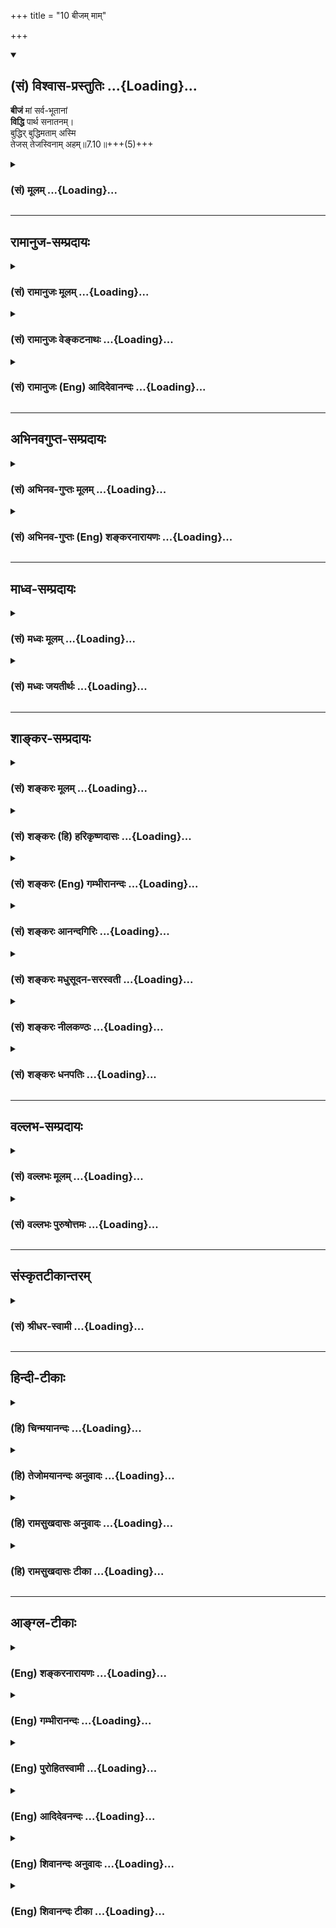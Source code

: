 +++
title = "10 बीजम् माम्"

+++
<div class="js_include" newlevelforh1="2" title="(सं) विश्वास-प्रस्तुतिः" unfilled url="/mahAbhAratam/shlokashaH/06-bhIShma-parva/03-bhagavad-gItA-parva/saMskRtam/vishvAsa-prastutiH/07_jnAna-vijnAna-yogaH/10_bIjam_mAm.md">
<details open><summary><h2>(सं) विश्वास-प्रस्तुतिः ...{Loading}...</h2></summary>

**बीजं** मां सर्व-भूतानां  
**विद्धि** पार्थ सनातनम्।  
बुद्धिर् बुद्धिमताम् अस्मि  
तेजस् तेजस्विनाम् अहम्॥7.10॥+++(5)+++
</details>
</div>
<div class="js_include collapsed" newlevelforh1="3" title="(सं) मूलम्" unfilled url="/mahAbhAratam/shlokashaH/06-bhIShma-parva/03-bhagavad-gItA-parva/saMskRtam/mUlam/07_jnAna-vijnAna-yogaH/10_bIjam_mAm.md">
<details><summary><h3>(सं) मूलम् ...{Loading}...</h3></summary>

बीजं मां सर्वभूतानां विद्धि पार्थ सनातनम्।  
बुद्धिर्बुद्धिमतामस्मि तेजस्तेजस्विनामहम्।।7.10।।
</details>
</div>


_________________
## रामानुज-सम्प्रदायः
<div class="js_include collapsed" newlevelforh1="3" title="(सं) रामानुजः मूलम्" unfilled url="/mahAbhAratam/shlokashaH/06-bhIShma-parva/03-bhagavad-gItA-parva/saMskRtam/rAmAnujaH/mUlam/07_jnAna-vijnAna-yogaH/10_bIjam_mAm.md">
<details><summary><h3>(सं) रामानुजः मूलम् ...{Loading}...</h3></summary>

।।7.10।। एते सर्वे विलक्षणा भावा मत्त एव उत्पन्नाः मच्छेषभूता मच्छरीरतया
मयि एव अवस्थिताः अतः तत्प्रकारः अहम् एव अवस्थितः।

</details>
</div>
<div class="js_include collapsed" newlevelforh1="3" title="(सं) रामानुजः वेङ्कटनाथः" unfilled url="/mahAbhAratam/shlokashaH/06-bhIShma-parva/03-bhagavad-gItA-parva/saMskRtam/rAmAnujaH/venkaTanAthaH/07_jnAna-vijnAna-yogaH/10_bIjam_mAm.md">
<details><summary><h3>(सं) रामानुजः वेङ्कटनाथः ...{Loading}...</h3></summary>

।। 7.10 एवंभूमिरापः 7।4 इत्यादिना भेदश्रुत्यर्थ उपबृंहितःमयि सर्वम् 7।7
इति तु घटकश्रुत्यर्थः अथ तदुभयनिर्वाहिताभेदश्रुत्यर्थोपबृंहणं क्रियत
इत्यभिप्रायेणाह अत इति। केचित्मयि सर्वमिदम् इत्यस्य रसादिधर्मविशिष्टे
मयि प्रोतमित्यर्थः तद्विवरणंरसोऽहम् इत्यादि इति व्याचख्युः तत्परिहारायाह
सर्वस्य परमपुरुषशरीरत्वेनेति। परोक्ते त्वाधाराधेयभाववैपरीत्यादिदोष इति
भावः। प्रकारवाचिशब्दानां प्रकारिणि पर्यवसानस्वाभाव्यं
जातिगुणादिशब्देष्वपि सामान्यतः सिद्धमिति दर्शयितुं
प्रकारत्वोपादानम्। अभिधानं मुख्यवृत्त्या बोधनम्। यद्यपि रसादिशब्दा लोके
निष्कर्षकाः प्रयुज्यन्ते व्यधिकरणतया चात्रावादिद्रव्योपादानम् तथापि
रसादीनां परमात्मशरीरभूतद्रव्यप्रकारत्वेन परमात्मनः
प्रकारित्वाद्रसादिशब्दानां चात्र तत्समानाधिकरणतया प्रयोगात्तत्र
निष्कर्षकत्वं नास्तीत्यभ्युपगन्तव्यम्। द्रव्योपादानं तु तत्रतत्र द्रव्ये
प्रधानभूतरसगन्धादिप्रकारीभूतोऽहमिति ज्ञापनार्थम्। द्रव्यप्रकाराणां च
तत्प्रकारत्वं काठिन्यवान् (न्येन)यो बिभर्ति वि.पु.1।14।28 इत्यादिषु
प्रयुक्तमिति भावः। रसस्य पृथिव्यां वृत्तौ सत्यामप्यपां
रूपादिगुणान्तरसद्भावेऽपिरसोऽहमप्सु इति विशिष्योपादानं
तेजस्तत्त्वादब्रूपपरिणामस्य पूर्वतत्त्वानुत्पन्नरसप्रधानत्वात्। अन्यत्र
चआत्तगन्धा तदा (ततो) भूमिः प्रलयत्वाय कल्पते वि.पु.6।4।14 इत्यादिना च
पृथिव्यादीनां गन्धरसाद्यधीनत्वमुक्तम्। एवमुत्तरत्रापि प्राधान्यतो
विशेषनिर्देशे यथोचितं भाव्यम्। प्रभा
स्वाश्रयातिरिक्तप्रसारितेजोद्रव्यविशेषः। प्रभयैव चन्द्रसूर्यौ
जगदुपकारहेतुभूताविति तौ तत्प्रधानौ। सर्वेषां वेदानां बीजत्वादिना
तेषुप्रणवः प्रधानभूतः। पौरुषं पुरुषस्य भावः यतः पुरुषबुद्धिरित्येके
सन्तानपरम्पराहेतुभूतं रेत इत्यपरे यद्वा पौरुषं सामर्थ्यं
कर्तृत्वशक्तिरित्यर्थः तयैव हि कर्तुरात्मनः कारकान्तरेभ्यः प्राधान्यम्।
नृषु जीवेष्वित्यर्थः। यद्वा पौरुषं पुंस्त्वम् स्त्रीनपुंसकव्यावृत्तः
सत्त्वादिस्वभावविशेषः। नृशब्दश्च पुरुषपर्यायः। पुण्यो गन्धः
तुलस्यादिगन्धः सुरभिगन्धमात्रं वा तद्योगेन हि पृथिवी सत्त्वोन्मेषस्य
सुखस्य वा हेतुर्भवति। विभावसुरत्राग्निः। तत्र च तेजो दाहकत्वशक्तिः।
भूतशब्देनात्र शरीरिणो गृह्यन्ते। सर्वशब्देनात्र ब्रह्मशर्वादीनामपि
सङ्ग्रहः। तेषु जीवनं प्राणनम् प्राणस्थितिहेतुर्वा। येन सर्वाणि भूतानि
जीवन्ति भूतेषूपजीवनीयं वा रूपम्। सर्वभूतानां सनातनं बीजं प्रकृतितत्त्वम्।
अथवा प्रधानधर्मनिर्देशप्रकरणत्वाद्बीजशब्दोऽत्रोपादानत्वाख्यस्वभावपरः।
सर्वेषां परिणामिद्रव्याणां स्वकार्यपरिणामसामर्थ्यमित्यर्थः। अथवा बीजं
प्ररोहकारणं जङ्गमस्थावरभूतानां तत्तदुपादानद्रव्यम्। बुद्धिः अध्यवसायः
ज्ञानमात्रं वा। तेजस्विनः प्रतापशीलाः तेषां तेजः अनभिभवनीयत्वं
पराभिभवसामर्थ्यं वा। तेजोऽभिमान इति केचित् प्रागल्भ्यमित्यपरे। बलं
धारणादिशक्तिः। कामरागवशात् स्वकार्ये प्रवृत्तस्य बलस्य
परपीडादिहेतुत्वाद्धर्मोपयुक्तशरीरादिधारणमात्रादिविषयत्वायकामरागविवर्जितम्
इत्युक्तम्। काम इच्छायाः काष्ठा प्राप्तदशा। राग इच्छा। यद्वा कामशब्दः
काम्यपरः तद्विषयो रागः कामरागः भूतेषु देवमनुष्यादिरूपेणावस्थितेषु
जन्तुषु। धर्माविरुद्धः कामः स्वदारप्रीत्यादिः। अथरसोऽहम्
इत्यादिसामानाधिकरण्यं सहेतुकमुपपादयति एत इति। न चायं
तदधीनसामर्थ्यप्रदर्शनार्थोराजा राष्ट्रम् इत्यादिवदारोपः मुख्यसम्भवे
वृत्त्यन्तरायोगादिति भावः। एत
इत्यनेनेश्वरव्यतिरिक्तैरशक्यक्रियत्वमभिप्रेतम्। सर्व इत्यनेन
ब्रह्मरुद्रादिभिरन्यैश्च क्रियमाणानामपि
ब्रह्मादिशरीरपरमात्माधीनसृष्टत्वम्अहं कृत्स्नस्य 7।6 इति पूर्वोक्तं
स्मारितम्। वक्ष्यमाणराजसतामसेभ्यो वैलक्षण्यार्थमुक्तंविलक्षणा इति। मत्त
एव पृथग्विधाः 10।5 इति च वक्ष्यते। एतेनन विलक्षणत्वादस्य ब्र.सू.2।1।4
इत्यधिकरणार्थोऽपि स्मारितः। मत्त एवोत्पन्ना इत्यादि तत्तद्वस्त्वनुरूपं
यथासम्भवं सामानाधिकरण्यहेतुः। गुणजातिशरीरेष्वनुगतः
सामानाधिकरण्यहेतुरपृथक्सिद्धिरिति प्रदर्शनायोक्तंमय्येवावस्थिता इति।

</details>
</div>
<div class="js_include collapsed" newlevelforh1="3" title="(सं) रामानुजः (Eng) आदिदेवानन्दः" unfilled url="/mahAbhAratam/shlokashaH/06-bhIShma-parva/03-bhagavad-gItA-parva/saMskRtam/rAmAnujaH/english/AdidevAnandaH/07_jnAna-vijnAna-yogaH/10_bIjam_mAm.md">
<details><summary><h3>(सं) रामानुजः (Eng) आदिदेवानन्दः ...{Loading}...</h3></summary>

7.8 - 7.11 All these entities with their peculiar characteristic are born from Me alone. They depend on Me; inasmuch as they constitute My body, they exist in Me alone. Thus I alone exist while all of them are only My modes.

</details>
</div>


_________________
## अभिनवगुप्त-सम्प्रदायः
<div class="js_include collapsed" newlevelforh1="3" title="(सं) अभिनव-गुप्तः मूलम्" unfilled url="/mahAbhAratam/shlokashaH/06-bhIShma-parva/03-bhagavad-gItA-parva/saMskRtam/abhinava-guptaH/mUlam/07_jnAna-vijnAna-yogaH/10_bIjam_mAm.md">
<details><summary><h3>(सं) अभिनव-गुप्तः मूलम् ...{Loading}...</h3></summary>

।।7.10 7.11।। बीजमिति। बलमिति। बीजं सूक्ष्ममादिकारणम् (
सूक्ष्मादिकारणम्)। कामरागविवर्जितं बलं सकलवस्तुधारणसमर्थम् ऊर्जोरूपम् (
omits रूपम्)। कामः +++(S omits कामः)+++ इच्छा संविन्मात्ररूपा यस्या
घटपटादिभिर्धर्मरूपैर्नास्ति विरोधः। इच्छा हि सर्वज्ञ भगवच्छक्तितया
अनुयायिनी न क्वचिद्विरुध्यते धर्मैस्तु आगन्तुकैर्घटपटादिभिर्भिद्यते +++(S
घटादिभिर्भि )+++ इति तदुपासकतया शुद्धसंवित्स्वभावत्वं ज्ञानिनः। उक्तं च
शिवोपनिषदि इच्छायामथ वा ज्ञाने जाते चित्तं निवेशयेत् +++(V 98 )+++ इतिजाते एव
न तु बाह्यप्रसृते इत्यर्थ। एवं व्याख्यानं त्यक्त्वा ये परस्परानुपघातकं
त्रिवर्गं सेवेत इत्याशयेन व्याचक्षते ते संप्रदायक्रममजानानाः भगवद्रहस्यं
च व्याचक्षणा नमस्कार्या एव।

</details>
</div>
<div class="js_include collapsed" newlevelforh1="3" title="(सं) अभिनव-गुप्तः (Eng) शङ्करनारायणः" unfilled url="/mahAbhAratam/shlokashaH/06-bhIShma-parva/03-bhagavad-gItA-parva/saMskRtam/abhinava-guptaH/english/shankaranArAyaNaH/07_jnAna-vijnAna-yogaH/10_bIjam_mAm.md">
<details><summary><h3>(सं) अभिनव-गुप्तः (Eng) शङ्करनारायणः ...{Loading}...</h3></summary>

7.10 See Comment under 7.11

</details>
</div>


_________________
## माध्व-सम्प्रदायः
<div class="js_include collapsed" newlevelforh1="3" title="(सं) मध्वः मूलम्" unfilled url="/mahAbhAratam/shlokashaH/06-bhIShma-parva/03-bhagavad-gItA-parva/saMskRtam/madhvaH/mUlam/07_jnAna-vijnAna-yogaH/10_bIjam_mAm.md">
<details><summary><h3>(सं) मध्वः मूलम् ...{Loading}...</h3></summary>

।।7.8 7.12।। इदं ज्ञानम्। रसोऽहमित्यादिविज्ञानम्। अबादयोऽपि तत एव। तथापि
रसादिस्वभावाना सागणां च स्वभावत्वे सारत्वे च विशेषतोऽपि स एव नियमाकः न
त्वबादिनियमानुबद्धो रसादिस्तत्सारत्वादिश्चेति दर्शयति अप्सु रस
इत्यादिविशेषशब्दैः। भोगश्च विशेषतो रसादेरिति च उपासनार्थं च। उक्तं च
गीताकल्पेरसादीनां रसादित्वे स्वभावत्वे तथैव च। सारत्वे सर्वधर्मेषु
विशेषेणापि कारणम्। सारभोक्ता च सर्वत्र यतोऽतो जगदीश्वरः। रसादिमानिनां
देहे स सर्वत्र व्यवस्थितः। अबादयः पार्षदाश्च ध्येयः स ज्ञानिनां हरिः।
रसादिसम्पत्त्या अन्येषां वासुदेवो जगत्पतिः इति। स्वभावो जीव एव
च। सर्वस्वभावो नियतस्तेनैव किमुतापरम्। न तदस्ति विना यत्स्यान्मया भूतं
चराचरम् इति च। धर्माविरुद्धःकामरागबिवर्जितम्इत्याद्युपासनार्थम्। उक्तं च
गीताकल्पेधर्मारुविद्धकामेऽसावुपास्यः काममिच्छता। विहीने कामरागादेर्बले च
बलमिच्छता। ध्यातस्तत्र त्वनिच्छद्भिर्ज्ञानमेव ददाति च इत्यादि पुण्यो
गन्ध इति भोगापेक्षया। तथा हि श्रुतिः पुण्यमेवामुं गच्छति न ह वै देवान्
पापं गच्छति बृ.उ.1।5।20 ऋतं पिबन्तौ सुकृतस्य लोके कठो.3।1 इत्यादिका। ऋतं
च पुण्यम्। ऋतं सत्यं तथा धर्मः सुकृतं चाभिधीयते इत्यभिधानात्। ऋतं तु मानसो
धर्मः सत्यं स्यात्सम्प्रयोगगः इति च। नच अनश्नन्नन्यो अभिचाकशीति
श्वे.उ.4।6 मुं.3।1।1ऋक्2।3।17।5अन्यो निरन्नोऽपि बलेन भूयान्
इत्यादिविरोधि स्थूलानशनोक्तेः। आह च सूक्ष्माशनम्। प्रविविक्ताहारतर इवैव
भवत्यस्माच्छारीरारादात्मनः। न चात्र जीव उच्यते शारीरादात्मन इति
भेदाभिधानात्। स्वप्नादिश्च शारीर एवशारीरस्तु त्रिधा भिन्नो
जाग्रदादिष्ववस्थितेः इति वचनाद्गारुडे। अस्मादिति
त्वीश्वरव्यावृत्त्यर्थम्। शारीरौ तावुभौ ज्ञेयौ जीवश्चेश्वरसंज्ञितः।
अनादिबन्धनस्त्वेको नित्यमुक्तस्तथाऽपरः इति वचनान्नारदीये भेदश्रुतेश्च।
सति गत्यन्तरे पुरुषभेद एव कल्प्यो नत्ववस्थाभेदः। आह च प्रविविक्तभुग्यतो
ह्यस्माच्छारीरात्पुरुषोत्तमः। अतोऽभोक्ता च भोक्ता च स्थूलाभोगात्स एव तु
इति गीताकल्पे। न त्वहं तेष्विति तदनाधारत्वमुच्यते। उक्तं च तदाश्रितं
जगत्सर्वं नासौ कुत्रचिदाश्रितः इति गीताकल्पे।

</details>
</div>
<div class="js_include collapsed" newlevelforh1="3" title="(सं) मध्वः जयतीर्थः" unfilled url="/mahAbhAratam/shlokashaH/06-bhIShma-parva/03-bhagavad-gItA-parva/saMskRtam/madhvaH/jayatIrthaH/07_jnAna-vijnAna-yogaH/10_bIjam_mAm.md">
<details><summary><h3>(सं) मध्वः जयतीर्थः ...{Loading}...</h3></summary>

।।7.8 7.12।। भूमिः 7।4 इत्यादिनेत्यत्रावधेरनुक्तेःरसोऽहं इत्याद्यपि
ज्ञानप्रकरणमिति प्रतीतिः स्यात् तन्निरासाय तत्समाप्तिमाह **इदमि**ति।
एतावता ग्रन्थेन ज्ञानं निरूपितमित्यर्थ। कुतोऽत्र ज्ञानप्रकरणस्य समाप्तिः
इत्यत आह **रसोऽहमि**ति। इतिशब्दाद्यभावेऽपि प्रकरणान्तरारम्भ एव समाप्तिं
गमयिष्यति। अलौकिकमाहात्म्यप्रतिपादनादस्य विज्ञानप्रकरणत्वं ज्ञायत इति
भावः। प्रभवादेः इत्युक्तन्यायेनैवरसोऽहं इत्यादेरपि व्याख्यानं सिद्धम्।
रसादीनां सत्तादिकारणत्वाद्भोक्तृत्वाच्च भगवान् रसादिरिति। नन्वबादयो
धर्मिणो भगवदधीनास्तद्भोग्याश्चेत्यङ्गीक्रियते न वा। नेति पक्षेअहं
कृत्स्नस्य 7।6 इत्युक्तविरोधः। आद्ये तुअप्सु रसः इत्यादेर्धर्मिभ्यो
निष्कृष्य धर्माणां ग्रहणस्यानुपपत्तिरित्यतः प्रथमं पक्षं तावदङ्गीकरोति
**अबादयोऽपी**ति। धर्मिणोऽपि तदधीना एव तद्भोग्याश्चैव। ननु तत्रोक्तो दोष
इत्यतः कारणत्वे तावद्विशेषशब्दोपादाने प्रयोजनमाह **तथापी**ति। यद्यपि
धर्मिणोऽपि भगवदधीना एव तथापि धर्मिभ्यो निष्कृष्य धर्माणामुपादानं युज्यत
इति शेषः। कथं इत्यत आह **रसादी**ति। रसादयश्च ते स्वभावा
अबादीनामनागन्तुकधर्माश्चेति रसादिस्वभावास्तेषां साराणामबादिधर्मेषु
सङ्ख्यादिषु श्रेष्ठानां च तेषामेवाबादिस्वभावभूतानां तद्धर्मेषु
श्रेष्ठानां च रसादीनामिति यावत्। स्वभावत्वेऽबादीनामिति शेषः।
सारत्वेऽबादिधर्मेष्विति शेषः। रसादित्वे चेति चार्थः। स भगवानेव।
विशेषतोऽपीत्यस्य व्यावर्त्यं **न त्वि**ति। अनुबद्धोऽनुषङ्गसिद्धः।
**तत्सारत्वादिश्चे**ति। तस्य रसादेरबादिधर्मेषु सारत्वमबादिस्वभावत्वं
रसत्वादिकंचेत्यर्थः। यथा लोके कुविन्दादिः पटादिद्रव्येष्वेव
व्यापारवाननुभूयते न तु तदीयेषु गन्धरसादिषु गुणेषु तद्धर्मेषु च
गन्धत्वादिषु पृथग्व्यापारवान् किन्तु ते पटादिजन्मानुषङ्गिजन्मान एव। न
तथा भगवान्। अपित्वबादेधर्मेषु रसादिषु तद्धर्मेषु च स्वभावत्वादिषु पृथक्
प्रयत्नवान् नत्वबादिनियमानुषङ्गिसत्तादिकास्त इति दर्शयितुं विशेषशब्दा
उपात्ता इत्यर्थः। भोगपक्षेऽपि प्रयोजनमाह **भोगश्चे**ति।
अबादिभोगादप्यतिशयेन रसादेर्भोगःपरमेश्वरस्येति दर्शयति विशेषशब्दैरिति
सम्बन्धः। रसोऽहं इत्याद्यभेदोक्तेरर्थान्तरं सूचयन् तत्रापि
विशेषशब्दोपादाने प्रयोजनमाह **उपासनार्थं** चेति। विशेषतः रसादेरिति
वर्तते। अर्थवशाद्रसादेरिति सप्तमीत्वेन विपरिणम्यते। रसादयः
परमेश्वरोपासने प्रतिमात्वेनात्र विवक्षिताः। प्रतिमायां चाभेदोक्तिः
प्रसिद्धा। प्रतिमात्ममबादीनां समानम्। योऽप्सु तिष्ठन् बृ.उ.7।3।4
इत्यादेः। अतः किं विशेषशब्दग्रहणेनेति चेत् अबादिभ्यो विशेषतः रसादिषु
भगवदुपासनार्थं तदुपपत्तिरिति। उक्तेऽर्थत्रये प्रमाणमाह **उक्तं** चेति।
तथा चशब्दः अन्योन्यसमुच्चये। एवशब्दस्येश्वर इत्यनेन सम्बन्धः।
सर्वत्राबादिषु। ईश्वरो रसादिकं जगदित्युच्यत इत्यर्थः।
अबादयोऽबाद्यभिमानिनः। ज्ञानिनां ज्ञानार्थिनां सम्पत्त्यै प्राप्त्यै
अन्येषां रसार्थिनाम्। अबादय इति रसादीति च पादयोः सप्तनवाक्षरत्वेऽपि न वा
एकेनाक्षरेण छन्दांसि वियन्ति ऐ.ब्रा.1।6 इति वचनाददोषः। स्वभावस्य
भगवदधीनत्वमलौकिकमित्यतस्तत्रान्यान्यपि वाक्यानि पठति **स्वभाव** इति।
अस्त्वेवं धर्मिभ्यो निष्कृष्य धर्माणामुपादानम् धर्माणां विशेषणोपादानं तु
किमर्थमित्यत **आह** **धर्मे**ति। आदिपदेनपुण्यो गन्धः इत्यस्य ग्रहणम्।
कामादिषु विशिष्टंष्वेव भगवानुपास्यः न धर्मविरुद्धेष्वशुचिष्विति ज्ञापनाय
कामादीनां धर्माणां धर्माविरुद्धत्वादिविशेषणोपादानमित्यर्थः। अत्र
प्रमाणमाह **उक्तं वे**ति। कामं पुरुषार्थम्। कामरागादेः कामरागादिना।
अनिञ्छद्भिः कामादिकम्। गन्धस्य विशेषणोपादाने प्रयोजनान्तरमाह **पुण्य**
इति। पुण्यगन्धस्यैव भगवतो भोगो न दुर्गन्धस्येति ज्ञापयितुमत्र
विशेषणोपादानमित्यर्थः। ननु दुर्गन्धं भगवाननुभवति न वा नेति पक्षे
सार्वज्ञाभावः आद्ये कथं भोगाभावः उच्यते अनुभूयमाना अपि दुर्गन्धादयो न
फलहेतव इत्यभिप्रायः। सुगन्धस्तु सुखहेतुरित्युपपादितम्। शुचिवस्त्वेव भगवतो
भोग्यमित्यत्र प्रमाणमाह **तथा ही**ति। अमुमुपासकम्। कुतः तस्य देवत्वात्।
तथापि कुतः न ह वै देवमात्रस्य पुण्यभोगनियमे देवोत्तमस्य सुतरां
तत्सिद्धि। ऋतं कठो.3।1 इति श्रुतिः कथं प्रकृतोपयोगिनी इत्यत आह **ऋतं**
चेति। कुतः इत्यतः सामान्यविशेषाभिधानादित्याह **ऋतमि**ति। प्रयोगगः
शब्दजन्यः। तथा च श्रुतावृतशब्दः पुण्यफलस्योपलक्षक इति भावः। स्यादिदं
व्याख्यानं यदि भगवतो विषयभोगो युक्तः स्यात् न चैवम् तदङ्गीकारे
श्रुत्यादिविरोधात्। ऋतं पिबन्तौ इति चात एव छत्रिन्यायेनोपचरितमित्यत आह न
चेति। कुतो नेत्यत आह **स्थूले**ति। श्रुत्यादिषु स्थूलस्य जीवभोग्यस्य
विषयस्याभोगोक्तेः सूक्ष्मभोगस्य चाङ्गीकारादिति भावः। सूक्ष्माशने प्रमिते
भवेदियं व्यवस्था। तदेव कुतः इत्यत आह **आह चे**ति। गन्धादिषु यो
जीवेन्द्रियागोचरः सारभागस्तस्य भोगम्। परमेश्वरोऽस्माच्छारीरादात्मनो
जीवादतिशयेन विलक्षणभोग एव भवति। अवतारेषु स्थूलमपि भुङक्ते इतीवशब्दः। ननु
प्रविविक्ताहारतरोऽयं जीव एवेत्यत आह **न चे**ति। न हि जीवो जीवादेव
विलक्षणाहार इति युज्यत इत्यर्थः। ननु
शारीराज्जागरावस्थाज्जीवात्स्वप्नसुषुप्त्यवस्थः स एव प्रविविक्ताहार
इत्यवस्थाभेदोपाधिकं जीवस्य भेदमङ्गीकृत्य व्याख्यास्यामीत्यत आह
**स्वप्नादिश्चेति**। स्वपो नन् अष्टा.3।3।91 इति स्वप्नशब्दः कर्तरि।
स्वप्नः सुषुप्तश्च शारीर एव न केवलं जाग्रत् तथाच त्र्यवस्थस्यापि
शारीरशब्देन गृहीतत्वात् न ततो भेदः स्वप्नसुषुप्तयोरित्यर्थः।
अवस्थात्रयवतोऽपि शारीरत्वं कुतः इत्यत आह **शारीर** स्त्विति।
जाग्रदादिष्वंवस्थासु। अस्तु त्र्यवस्थोऽपि शारीरः तथाप्यस्मादिति
विशेषणेनात्र शारीरादिति जाग्रदवस्थो गृह्यते। तस्माच्च स्वप्नाद्यवस्थस्य
भेदोक्तिरुक्तविधया सम्भवति। भवत्पक्षेऽपि शारीरादिति जीवे सिद्धेऽस्मादिति
विशेषणं व्यर्थं स्यादिति तत्राह **अस्मादि**ति।
नैतद्विशेषणसार्थक्यायेश्वरं परित्यज्य जीवोऽत्र ग्राह्यः
शारीरादित्येवोक्तावीश्वरस्यापि प्राप्तावीश्वरादेवेश्वरस्य भेदानुपपत्तेः।
तद्व्यावृत्त्यर्थं जीवमात्रपरिग्रहाय विशेषणमिति
सार्थक्योपपत्तेरित्यर्थः। भवेदेवं यदि शारीरत्वमीश्वरस्यापि स्यात् तदेव
कुतः इत्यत आह **शारीरावि**ति। नन्वेवं पक्षद्वयेऽप्युपपत्तावीश्वर
एवात्रोच्यते न जीवः इति कुतः विनिगमनमित्यत आह **भेदे**ति। चो हेतौ।
भेदश्रुतेः स्वाभाविकभेदरूपे गत्यन्तरे सम्भवति पुरुषभेद एवार्थतया
ग्राह्यः न त्ववस्थोपाधिको भेदः। मुख्यामुख्ययोर्मुख्ये सम्प्रत्ययात् अतो
युक्तं विनिगमनम्। न केवलमुक्तव्यवस्था न्यायप्राप्ता किन्त्वागमसिद्धा
चेत्याह **आह चे**ति। अभोक्ता च भोक्ता
चेत्येतयोर्व्युत्क्रमेणान्धयः। सर्वभूतस्थमात्मानं 6।29 इत्युक्तत्वात्। न
त्वहं तेषु 7।12 इति कथमुच्यते इत्यत आह **न त्वहमि**ति। तदनाधारत्वं
तदुपजीवनेन स्थित्यभावः। कुत एतत् इत्यत आह **उक्तं चे**ति। न केवलं
मुक्तविरोधादिति चार्थः।

</details>
</div>


_________________
## शाङ्कर-सम्प्रदायः
<div class="js_include collapsed" newlevelforh1="3" title="(सं) शङ्करः मूलम्" unfilled url="/mahAbhAratam/shlokashaH/06-bhIShma-parva/03-bhagavad-gItA-parva/saMskRtam/shankaraH/mUlam/07_jnAna-vijnAna-yogaH/10_bIjam_mAm.md">
<details><summary><h3>(सं) शङ्करः मूलम् ...{Loading}...</h3></summary>

।।7.10।। **बीजं** प्ररोहकारणं **मां विद्धि सर्वभूतानां** हे **पार्थ
सनातनं** चिरन्तनम्। किञ्च **बुद्धिः** विवेकशक्तिः अन्तःकरणस्य
**बुद्धिमतां** विवेकशक्तिमताम् **अस्मि तेजः** प्रागल्भ्यं तद्वतां
**तेजस्विनाम् अहम्**।।

</details>
</div>
<div class="js_include collapsed" newlevelforh1="3" title="(सं) शङ्करः (हि) हरिकृष्णदासः" unfilled url="/mahAbhAratam/shlokashaH/06-bhIShma-parva/03-bhagavad-gItA-parva/saMskRtam/shankaraH/hindI/harikRShNadAsaH/07_jnAna-vijnAna-yogaH/10_bIjam_mAm.md">
<details><summary><h3>(सं) शङ्करः (हि) हरिकृष्णदासः ...{Loading}...</h3></summary>

।।7.10।। हे पार्थ मुझे तू सब भूतोंका सनातन पुरातन बीज अर्थात् उनकी
उत्पत्तिका मूल कारण जान। तथा मैं ही बुद्धिमानोंकी बुद्धि अर्थात्
विवेकशक्ति और तेजस्वियों अर्थात् प्रभावशाली पुरुषोंका तेज प्रभाव हूँ।

</details>
</div>
<div class="js_include collapsed" newlevelforh1="3" title="(सं) शङ्करः (Eng) गम्भीरानन्दः" unfilled url="/mahAbhAratam/shlokashaH/06-bhIShma-parva/03-bhagavad-gItA-parva/saMskRtam/shankaraH/english/gambhIrAnandaH/07_jnAna-vijnAna-yogaH/10_bIjam_mAm.md">
<details><summary><h3>(सं) शङ्करः (Eng) गम्भीरानन्दः ...{Loading}...</h3></summary>

7.10 O Partha, viddhi, know, mam, Me; to be the sanatanam, eternal;
bijam, seed, the source of growth; sarva-bhutanam, of all beings.
Besides, I am the buddhih, intellect, the power of discrimination of the
mind; buddhimatam, of the intelligent, of people having the power of
discrimination. I am the tejah, courage; tejasvinam, of the courageous,
of those possessed of that.

</details>
</div>
<div class="js_include collapsed" newlevelforh1="3" title="(सं) शङ्करः आनन्दगिरिः" unfilled url="/mahAbhAratam/shlokashaH/06-bhIShma-parva/03-bhagavad-gItA-parva/saMskRtam/shankaraH/AnandagiriH/07_jnAna-vijnAna-yogaH/10_bIjam_mAm.md">
<details><summary><h3>(सं) शङ्करः आनन्दगिरिः ...{Loading}...</h3></summary>

।।7.10।। ननु सर्वाणि भूतानि स्वकारणे प्रोतानि कथं तेषां त्वयि प्रोतत्वं
तत्राह **बीजमिति।** बीजान्तरापेक्षयानवस्थां वारयति **सनातनमिति।**
चैतन्यस्याभिव्यञ्जकं तत्त्वनिश्चयसामर्थ्यं बुद्धिस्तद्वतां या
बुद्धिस्तद्भूते मयि सर्वे बुद्धिमन्तः प्रोता भवन्तीत्याह **कि़ञ्चेति।**
प्रागल्भ्यवतां यत्प्रागल्भ्यं तद्भूते मयि तद्वन्तः प्रोता इत्याह **तेज
इति।** तद्धि प्रागल्भ्यं यत्पराभिभवसामर्थ्यं परैश्चाप्रधृष्यत्वम्।

</details>
</div>
<div class="js_include collapsed" newlevelforh1="3" title="(सं) शङ्करः मधुसूदन-सरस्वती" unfilled url="/mahAbhAratam/shlokashaH/06-bhIShma-parva/03-bhagavad-gItA-parva/saMskRtam/shankaraH/madhusUdana-sarasvatI/07_jnAna-vijnAna-yogaH/10_bIjam_mAm.md">
<details><summary><h3>(सं) शङ्करः मधुसूदन-सरस्वती ...{Loading}...</h3></summary>

।।7.10।। सर्वाणि भूतानि स्वस्वबीजेषु प्रोतानि नतु त्वयीति चेन्नेत्याह
यत्सर्वभूतानां स्थावरजङ्गमानामेकं बीजं कारणं सनातनं नित्यं
बीजान्तरानपेक्षं नतु प्रतिव्यक्तिभिन्नमनित्यं वा तदव्याकृताख्यं सर्वबीजं
मामेव विद्धि नतु मद्भिन्नं हे पार्थ अतो युक्तमेकस्मिन्नेव मयि सर्वबीजे
प्रोतत्वं सर्वेषामित्यर्थः। किंच बुद्धिस्तत्त्वातत्त्वविवेकसामर्थ्यं
तादृशबुद्धिमतामहमस्मि। बुद्धिरूपे मयि बुद्धिमन्तः प्रोताः। विशेषणाभावे
विशिष्टाभावस्योक्तत्वात्। तथा तेजः प्रागल्भ्यं पराभिभवसामर्थ्यं
परैश्चानभिभाव्यत्वं तेजस्विनां तथाविधप्रागल्भ्ययुक्तानां यत्तदहमस्मि।
तेजोरूपे मयि तेजस्विनः प्रोता इत्यर्थः।

</details>
</div>
<div class="js_include collapsed" newlevelforh1="3" title="(सं) शङ्करः नीलकण्ठः" unfilled url="/mahAbhAratam/shlokashaH/06-bhIShma-parva/03-bhagavad-gItA-parva/saMskRtam/shankaraH/nIlakaNThaH/07_jnAna-vijnAna-yogaH/10_bIjam_mAm.md">
<details><summary><h3>(सं) शङ्करः नीलकण्ठः ...{Loading}...</h3></summary>

।।7.10।। बीजं कारणम्। सर्वभूतानां पिण्डब्रह्माण्डात्मकानां बीजे मयि
पिण्डादिकं प्रोतम्। कनके कुण्डलादिवत्। सनातनं नित्यं
बीजान्तरादनुत्पन्नम्। बुद्धिरूपे मयि बुद्धिमन्तः प्रोताः। तेजः
प्रागल्भ्यं तद्रूपे मयि प्रगल्भाः प्रोताः।

</details>
</div>
<div class="js_include collapsed" newlevelforh1="3" title="(सं) शङ्करः धनपतिः" unfilled url="/mahAbhAratam/shlokashaH/06-bhIShma-parva/03-bhagavad-gItA-parva/saMskRtam/shankaraH/dhanapatiH/07_jnAna-vijnAna-yogaH/10_bIjam_mAm.md">
<details><summary><h3>(सं) शङ्करः धनपतिः ...{Loading}...</h3></summary>

।।7.10।। ननु सर्वाणि भूतानि स्वस्वकारणे प्रोतानि खतं तेषां त्वयि
प्रोतत्वमित्याशङ्क्याह। बीजं जन्मादिकरणं सर्वभूतानां मां विद्धि जानीहि।
यथा सर्वेषां पाण्डवानां युष्माकं साक्षान्माद्या मन्त्रदानेन परम्परया च
पृथैव बीजं तथेति द्योतयन्नाह हे पार्थेति। बीजान्तरापेक्षयानवस्थां
वारयति। सनातनं चिरन्तरनम्। बुद्धिरन्तःकरणस्य विवेकशक्तिर्बह्य सत्यं
जगन्मिथ्येति विवेचनसामर्थ्यं तद्रूपे मयि बुद्धिमन्तः प्रोताः। तथा तेजसि
प्रागल्म्यभूते मयि तेजस्विनः प्रोताः।

</details>
</div>


_________________
## वल्लभ-सम्प्रदायः
<div class="js_include collapsed" newlevelforh1="3" title="(सं) वल्लभः मूलम्" unfilled url="/mahAbhAratam/shlokashaH/06-bhIShma-parva/03-bhagavad-gItA-parva/saMskRtam/vallabhaH/mUlam/07_jnAna-vijnAna-yogaH/10_bIjam_mAm.md">
<details><summary><h3>(सं) वल्लभः मूलम् ...{Loading}...</h3></summary>

।।7.10।। सर्वभूतानां जीवानां सनातनं यद्बीजं कारणभूतं चैतन्यं तन्मां
विद्धि सम्मिश्ररूपमेकं निरूपितम्। बुद्धिमतां तेषां मध्ये या
बुद्धिश्चिदात्मिका साऽहमस्मि। तेजस्विनां च तेषां मध्ये तेजोऽस्मि
अहमात्मकमित्यर्थः।

</details>
</div>
<div class="js_include collapsed" newlevelforh1="3" title="(सं) वल्लभः पुरुषोत्तमः" unfilled url="/mahAbhAratam/shlokashaH/06-bhIShma-parva/03-bhagavad-gItA-parva/saMskRtam/vallabhaH/puruShottamaH/07_jnAna-vijnAna-yogaH/10_bIjam_mAm.md">
<details><summary><h3>(सं) वल्लभः पुरुषोत्तमः ...{Loading}...</h3></summary>

  
  
।।7.10।। किञ्चबीजमिति। हे पार्थ मत्कृपाश्रय सर्वभूतानां सनातनं नित्यं
बीजं मां विद्धि। अत्रायं भावः पुरुषोत्तमलीलास्थजीवास्तदात्मका एव तदंशा
एवात्र प्रकटीकृताः अन्यथा लीलोपयोगिनो न भवेयुः तेन तद्बीजजाता एतेऽपि
सेवायोग्या इति सर्वेषां बीजं मां विद्धि तज्ज्ञानं स्वरूपज्ञानप्रयोजकमिति
भावः। तथैव बुद्धिमतां मत्स्वरूपज्ञानकुशलप्रयत्नवतां बुद्धिः कौशलमस्मि।
तेजस्विनां दुराधर्षिणां तेजो दुराधर्षता अहमस्मि।  
  

</details>
</div>


_________________
## संस्कृतटीकान्तरम्
<div class="js_include collapsed" newlevelforh1="3" title="(सं) श्रीधर-स्वामी" unfilled url="/mahAbhAratam/shlokashaH/06-bhIShma-parva/03-bhagavad-gItA-parva/saMskRtam/shrIdhara-svAmI/07_jnAna-vijnAna-yogaH/10_bIjam_mAm.md">
<details><summary><h3>(सं) श्रीधर-स्वामी ...{Loading}...</h3></summary>

।।7.10।। किंच **बीजमिति।** सर्वेषां चराचराणां भूतानां बीजं
सजातीयकार्योत्पादनसामर्थ्यं सनातनं नित्यमुत्तरोत्तरसर्वकार्येष्वनुस्यूतं
तदेव बीजं मद्विभूतिं विद्धि नतु प्रतिव्यक्ति विनश्यत्। तथा बुद्धिमतां
बुद्धिः प्रज्ञाहमस्मि। तेजस्विनां तेजः प्रागल्भ्यमहम्।

</details>
</div>


_________________
## हिन्दी-टीकाः
<div class="js_include collapsed" newlevelforh1="3" title="(हि) चिन्मयानन्दः" unfilled url="/mahAbhAratam/shlokashaH/06-bhIShma-parva/03-bhagavad-gItA-parva/hindI/chinmayAnandaH/07_jnAna-vijnAna-yogaH/10_bIjam_mAm.md">
<details><summary><h3>(हि) चिन्मयानन्दः ...{Loading}...</h3></summary>

।।7.10।। परिपक्व बुद्धि के जिज्ञासुओं के लिये पूर्व के दो श्लोकों में
दिये गये उदाहरण तत्त्व को समझने के लिए पर्याप्त हैं किन्तु मन्द बुद्धि
के पुरुषों के लिए नहीं। अत यहाँ भगवान् श्रीकृष्ण कुछ और उदाहरण देते हैं।
समस्त भूतों का सनातन कारण मैं हूँ। जैसे एक चित्रकार अपने चित्र को और
अधिक स्पष्ट और सुन्दर बनाने के लिये नयेनये रंगों का प्रयोग करता है वैसे
ही मानो अपने संक्षिप्त कथन से संतुष्ट न होकर भगवान् श्रीकृष्ण और भी अनेक
दृष्टान्त देते हैं जिनके द्वारा हम दृश्य जड़ जगत् तथा अदृश्य चेतन
आत्मतत्त्व के सम्बन्ध को समझ सकें। बुद्धिमानों की बुद्धि मैं हूँ एक
बुद्धिमान व्यक्ति अपने आदर्शों तथा विचारों के माध्यम से अपने दिव्य
स्वरूप को व्यक्त कर पाता है। उस बुद्धिमान् पुरुष के बुद्धि की वास्तविक
सार्मथ्य आत्मा के कारण ही संभव है। उसी प्रकार तेजस्वियों का तेज भी आत्मा
ही है। दूसरे शब्दों में कहा जा सकता है कि आत्मा ही बुद्धि उपाधि के द्वारा
बुद्धिमान व्यक्ति के रूप में प्रकट होता है। जैसे विद्युत ही बल्ब में
प्रकाश हीटर में उष्णता और रेडियो में संगीत के रूप में व्यक्त होती है। आगे
कहते हैं

</details>
</div>
<div class="js_include collapsed" newlevelforh1="3" title="(हि) तेजोमयानन्दः अनुवादः" unfilled url="/mahAbhAratam/shlokashaH/06-bhIShma-parva/03-bhagavad-gItA-parva/hindI/tejomayAnandaH/anuvAdaH/07_jnAna-vijnAna-yogaH/10_bIjam_mAm.md">
<details><summary><h3>(हि) तेजोमयानन्दः अनुवादः ...{Loading}...</h3></summary>

।।7.10।। हे पार्थ ! सम्पूर्ण भूतों का सनातन बीज (कारण) मुझे ही जानो; मैं
बुद्धिमानों की बुद्धि और तेजस्वियों का तेज हूँ।।

</details>
</div>
<div class="js_include collapsed" newlevelforh1="3" title="(हि) रामसुखदासः अनुवादः" unfilled url="/mahAbhAratam/shlokashaH/06-bhIShma-parva/03-bhagavad-gItA-parva/hindI/rAmasukhadAsaH/anuvAdaH/07_jnAna-vijnAna-yogaH/10_bIjam_mAm.md">
<details><summary><h3>(हि) रामसुखदासः अनुवादः ...{Loading}...</h3></summary>

।।7.10।। हे पृथानन्दन ! सम्पूर्ण प्राणियोंका अनादि बीज मुझे जान।
बुद्धिमानोंमें बुद्धि और तेजस्वियोंमें तेज मैं हूँ।

</details>
</div>
<div class="js_include collapsed" newlevelforh1="3" title="(हि) रामसुखदासः टीका" unfilled url="/mahAbhAratam/shlokashaH/06-bhIShma-parva/03-bhagavad-gItA-parva/hindI/rAmasukhadAsaH/TIkA/07_jnAna-vijnAna-yogaH/10_bIjam_mAm.md">
<details><summary><h3>(हि) रामसुखदासः टीका ...{Loading}...</h3></summary>

।।7.10।।***व्याख्या--*'बीजं मां सर्वभूतानां विद्धि** (टिप्पणी प₀ 405)
**पार्थ सनातनम्'--**हे पार्थ ! सम्पूर्ण प्राणियोंका सनातन (अविनाशी) बीज
मैं हूँ अर्थात् सबका कारण मैं ही हूँ। सम्पूर्ण प्राणी बीजरूप मेरेसे
उत्पन्न होते हैं, मेरेमें ही रहते हैं और अन्तमें मेरेमें ही लीन होते
हैं। मेरे बिना प्राणीकी स्वतन्त्र सत्ता नहीं है। जितने बीज होते हैं, वे
सब वृक्षसे उत्पन्न होते हैं और वृक्ष पैदा करके नष्ट हो जाते हैं। परन्तु
यहाँ जिस बीजका वर्णन है, वह बीज 'सनातन' है अर्थात् आदि-अन्तसे रहित
(अनादि एवं अनन्त) है। इसीको नवें अध्यायके अठारहवें श्लोकमें 'अव्यय बीज'
कहा गया है। यह चेतन-तत्त्व अव्यय अर्थात् अविनाशी है। यह स्वयं विकार-रहित
रहते हुए ही सम्पूर्ण जगत्का उत्पादक, आश्रय और प्रकाशक है तथा जगत्का कारण
है। गीतामें 'बीज' शब्द कहीं भगवान् और कहीं जीवात्मा--दोनोंके लिये आया है।
यहाँ जो 'बीज' शब्द आया है, वह भगवान्का वाचक है; क्योंकि यहाँ कारणरूपसे
विभूतियोंका वर्णन है। दसवें अध्यायके उन्तालसीवें श्लोकमें विभूतिरूपसे
आया बीज शब्द भी भगवान्का ही वाचक है; क्योंकि वहाँ उनको सम्पूर्ण
प्राणियोंका कारण कहा गया है। नवें अध्यायके अठारहवें श्लोकमें 'बीज' शब्द
भगवान्के लिये आया है; क्योंकि उसी अध्यायके उन्नीसवें श्लोकमें
**'सदसच्चाहमर्जुन'** पदमें कहा गया है कि कार्य और कारण सब मैं ही हूँ। सब
कुछ भगवान् ही होनेसे 'बीज' शब्द भगवान्का वाचक है। चौदहवें अध्यायके चौथे
श्लोकमें **'अहं बीजप्रदः पिता'**'मैं बीज प्रदान करनेवाला पिता हूँ'--ऐसा
होनेसे वहाँ 'बीज' शब्द जीवात्माका वाचक है। 'बीज' शब्द जीवात्माका वाचक
तभी होता है, जब यह जडके साथ अपना सम्बन्ध मान लेता है, नहीं तो यह
भगवान्का स्वरूप ही है।

</details>
</div>


_________________
## आङ्ग्ल-टीकाः
<div class="js_include collapsed" newlevelforh1="3" title="(Eng) शङ्करनारायणः" unfilled url="/mahAbhAratam/shlokashaH/06-bhIShma-parva/03-bhagavad-gItA-parva/english/shankaranArAyaNaH/07_jnAna-vijnAna-yogaH/10_bIjam_mAm.md">
<details><summary><h3>(Eng) शङ्करनारायणः ...{Loading}...</h3></summary>

7.10. O son of Prtha ! Know Me as the eternal seed of all beings; I am the intellect of the intellectuals and the brillinace of the brilliant.

</details>
</div>
<div class="js_include collapsed" newlevelforh1="3" title="(Eng) गम्भीरानन्दः" unfilled url="/mahAbhAratam/shlokashaH/06-bhIShma-parva/03-bhagavad-gItA-parva/english/gambhIrAnandaH/07_jnAna-vijnAna-yogaH/10_bIjam_mAm.md">
<details><summary><h3>(Eng) गम्भीरानन्दः ...{Loading}...</h3></summary>

7.10 O Partha, know Me to be the eternal Seed of all beings. I am the intellect of the intelligent, I am the courage of the courageous.

</details>
</div>
<div class="js_include collapsed" newlevelforh1="3" title="(Eng) पुरोहितस्वामी" unfilled url="/mahAbhAratam/shlokashaH/06-bhIShma-parva/03-bhagavad-gItA-parva/english/purohitasvAmI/07_jnAna-vijnAna-yogaH/10_bIjam_mAm.md">
<details><summary><h3>(Eng) पुरोहितस्वामी ...{Loading}...</h3></summary>

7.10 Know, O Arjuna, that I am the eternal Seed of being; I am the Intelligence of the intelligent, the Splendour of the resplendent.

</details>
</div>
<div class="js_include collapsed" newlevelforh1="3" title="(Eng) आदिदेवनन्दः" unfilled url="/mahAbhAratam/shlokashaH/06-bhIShma-parva/03-bhagavad-gItA-parva/english/AdidevanandaH/07_jnAna-vijnAna-yogaH/10_bIjam_mAm.md">
<details><summary><h3>(Eng) आदिदेवनन्दः ...{Loading}...</h3></summary>

7.10 Know Me to be, O Arjuna, the primeval seed of all beings. I am the intelligence of the discerning, and the brilliance of the brilliant.

</details>
</div>
<div class="js_include collapsed" newlevelforh1="3" title="(Eng) शिवानन्दः अनुवादः" unfilled url="/mahAbhAratam/shlokashaH/06-bhIShma-parva/03-bhagavad-gItA-parva/english/shivAnandaH/anuvAdaH/07_jnAna-vijnAna-yogaH/10_bIjam_mAm.md">
<details><summary><h3>(Eng) शिवानन्दः अनुवादः ...{Loading}...</h3></summary>

7.10 Know Me, O Arjuna, as the eternal seed of all beings; I am the intelligence of the intelligent; the splendour of the splendid objects am I.

</details>
</div>
<div class="js_include collapsed" newlevelforh1="3" title="(Eng) शिवानन्दः टीका" unfilled url="/mahAbhAratam/shlokashaH/06-bhIShma-parva/03-bhagavad-gItA-parva/english/shivAnandaH/TIkA/07_jnAna-vijnAna-yogaH/10_bIjam_mAm.md">
<details><summary><h3>(Eng) शिवानन्दः टीका ...{Loading}...</h3></summary>

7.10 बीजम् seed; माम् Me; सर्वभूतानाम् of all beings; विद्धि know; पार्थ
O Partha; सनातनम् eternal; बुद्धिः intelligence; बुद्धिमताम् of the intelligent; अस्मि am (I); तेजः splendour; तेजस्विनाम् of the splendid;
अहम् I.Commentary Seed means cause.Tejas also means heroism or bravery.Had Arjuna asked; Who is the seed for Thee; the Lord would have replied; There is no seed for Me. There is no cause for Me. I am the source of everything. I am the causeless Cause. I am the primeval Being.

</details>
</div>
